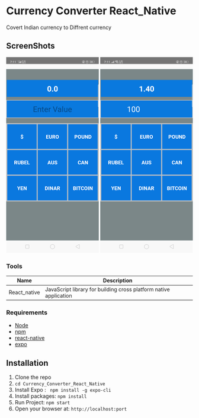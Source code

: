 # Currency Converter React_Native 
Covert Indian currency to Diffrent currency

## ScreenShots
<img src="screenshots/Screenshot_2019-07-27-19-11-08-02.png" width=250px />
<img src="screenshots/Screenshot_2019-07-27-19-11-21-73.png" width=250px />






### Tools
| Name             | Description   |
| :-------------:|--------------|
| React_native |  JavaScript library for building cross platform native application |


### Requirements
- [Node](https://nodejs.org/)
- [npm](https://npmjs.com) 
- [react-native](https://facebook.github.io/react-native/)
- [expo](https://expo.io/)

## Installation


1. Clone the repo
2. `cd Currency_Converter_React_Native  `
3. Install Expo : ` npm install -g expo-cli`
4. Install packages: `npm install` 
5. Run Project: `npm start`
6. Open your browser at: `http://localhost:port`




